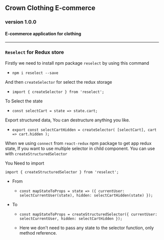## Crown Clothing E-commerce
### version 1.0.0
#### E-commerce application for clothing 
---

### `Reselect` for Redux store
Firstly we need to install npm package `reselect` by using this command 

- `npm i reselect --save`     

And then `createSelector` for select the redux storage

- `import { createSelector } from 'reselect';`

To Select the state

- `const selectCart = state => state.cart;`

Export structured data, You can destructure anything you like.
- `export const selectCartHidden = createSelector(
    [selectCart],
    cart => cart.hidden
);`

When we using `connect` from `react-redux` npm package to get app redux state, If you want to use multiple selector in child component. You can use with `createStructuredSelector`

You Need to import

`import { createStructuredSelector } from 'reselect';`

- From
    - `const mapStateToProps = state => ({
            currentUser: selectCurrentUser(state),
            hidden: selectCartHidden(state)
    });`

- To
    - `const mapStateToProps = createStructuredSelector({
    currentUser: selectCurrentUser,
    hidden: selectCartHidden
});`

    - Here we don't need to pass any state to the selector function, only method reference.


